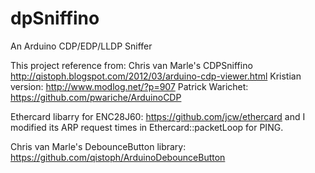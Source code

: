 # dpSniffino
An Arduino CDP/EDP/LLDP Sniffer

This project reference from:
   Chris van Marle's CDPSniffino http://qistoph.blogspot.com/2012/03/arduino-cdp-viewer.html
   Kristian version: http://www.modlog.net/?p=907
   Patrick Warichet: https://github.com/pwariche/ArduinoCDP

Ethercard libarry for ENC28J60: 
   https://github.com/jcw/ethercard
   and I modified its ARP request times in Ethercard::packetLoop for PING.

Chris van Marle's DebounceButton library:
   https://github.com/qistoph/ArduinoDebounceButton

